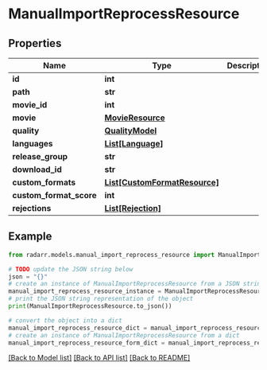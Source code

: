 # ManualImportReprocessResource


## Properties

Name | Type | Description | Notes
------------ | ------------- | ------------- | -------------
**id** | **int** |  | [optional] 
**path** | **str** |  | [optional] 
**movie_id** | **int** |  | [optional] 
**movie** | [**MovieResource**](MovieResource.md) |  | [optional] 
**quality** | [**QualityModel**](QualityModel.md) |  | [optional] 
**languages** | [**List[Language]**](Language.md) |  | [optional] 
**release_group** | **str** |  | [optional] 
**download_id** | **str** |  | [optional] 
**custom_formats** | [**List[CustomFormatResource]**](CustomFormatResource.md) |  | [optional] 
**custom_format_score** | **int** |  | [optional] 
**rejections** | [**List[Rejection]**](Rejection.md) |  | [optional] 

## Example

```python
from radarr.models.manual_import_reprocess_resource import ManualImportReprocessResource

# TODO update the JSON string below
json = "{}"
# create an instance of ManualImportReprocessResource from a JSON string
manual_import_reprocess_resource_instance = ManualImportReprocessResource.from_json(json)
# print the JSON string representation of the object
print(ManualImportReprocessResource.to_json())

# convert the object into a dict
manual_import_reprocess_resource_dict = manual_import_reprocess_resource_instance.to_dict()
# create an instance of ManualImportReprocessResource from a dict
manual_import_reprocess_resource_form_dict = manual_import_reprocess_resource.from_dict(manual_import_reprocess_resource_dict)
```
[[Back to Model list]](../README.md#documentation-for-models) [[Back to API list]](../README.md#documentation-for-api-endpoints) [[Back to README]](../README.md)


